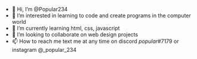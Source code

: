 - 👋 Hi, I’m @Popular234
- 👀 I’m interested in learning to code and create programs in the computer world
- 🌱 I’m currently learning html, css, javascript
- 💞️ I’m looking to collaborate on web design projects
- 📫 How to reach me text me at any time on discord _popular_#7179 or instagram @_popular_234

<!---
Popular234/Popular234 is a ✨ special ✨ repository because its `README.md` (this file) appears on your GitHub profile.
You can click the Preview link to take a look at your changes.
--->
